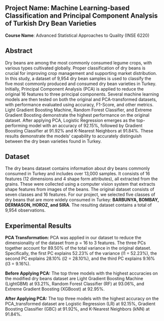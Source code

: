 ## **Project Name**: Machine Learning-based Classification and Principal Component Analysis of Turkish Dry Bean Varieties  
**Course Name**: Advanced Statistical Approaches to Quality (INSE 6220)

## Abstract
Dry beans are among the most commonly consumed legume crops, with various types cultivated globally. Proper classification of dry beans is crucial for improving crop management and supporting market distribution. In this study, a dataset of 9,954 dry bean samples is used to classify the five most commonly produced and consumed dry bean varieties in Turkey. Initially, Principal Component Analysis (PCA) is applied to reduce the original 16 features to three principal components. Several machine learning models are then tested on both the original and PCA-transformed datasets, with performance evaluated using accuracy, F1-Score, and other metrics. Light Gradient Boosting Machine, Random Forest Classifier, and Extreme Gradient Boosting demonstrate the highest performance on the original dataset. After applying PCA, Logistic Regression emerges as the top-performing model with an accuracy of 92.15%, followed by Gradient Boosting Classifier at 91.92% and K-Nearest Neighbors at 91.84%. These results demonstrate the models’ capability to accurately distinguish between the dry bean varieties found in Turkey.

## Dataset
The dry beans dataset contains information about dry beans commonly consumed in Turkey and includes over 13,000 samples. It consists of 16 features (12 dimensions and 4 shape form attributes), all extracted from the grains. These were collected using a computer vision system that extracts shape features from images of the beans. The original dataset consists of seven classes and 16 features. For our project, we selected five classes of dry beans that are more widely consumed in Turkey: **BARBUNYA, BOMBAY, DERMASON, HOROZ, and SIRA**. The resulting dataset contains a total of 9,954 observations.

## Experimental Results
**PCA Transformation:** PCA was applied in our dataset to reduce the dimensionality of the dataset from p = 16 to 3 features. The three PCs together account for 89.50% of the total variance in the original dataset. Specifically, the first PC explains 52.23% of the variance (l1 = 52.23%), the second PC explains 28.10% (l2 = 28.10%), and the third PC explains 9.16% (l3 = 9.16%).

**Before Applying PCA:** The top three models with the highest accuracies on the modified dry beans dataset are Light Gradient Boosting Machine (LightGBM) at 93.21%, Random Forest Classifier (RF) at 93.06%, and Extreme Gradient Boosting (XGBoost) at 92.95%.

**After Applying PCA:** The top three models with the highest accuracy on the PCA_transformed dataset are Logistic Regression (LR) at 92.15%, Gradient Boosting Classifier (GBC) at 91.92%, and K-Nearest Neighbors (kNN) at 91.84%.
